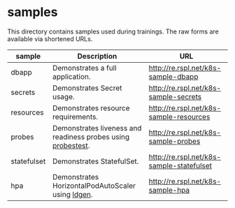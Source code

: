 # samples

This directory contains samples used during trainings. The raw forms are available via shortened URLs.

|sample|Description|URL|
|---|---|---|
|dbapp|Demonstrates a full application.|http://re.rspl.net/k8s-sample-dbapp|
|secrets|Demonstrates Secret usage.|http://re.rspl.net/k8s-sample-secrets|
|resources|Demonstrates resource requirements.|http://re.rspl.net/k8s-sample-resources|
|probes|Demonstrates liveness and readiness probes using [probestest](https://github.com/rajch/ttws).|http://re.rspl.net/k8s-sample-probes|
|statefulset|Demonstrates StatefulSet.|http://re.rspl.net/k8s-sample-statefulset|
|hpa|Demonstrates HorizontalPodAutoScaler using [ldgen](https://github.com/rajch/ttws).|http://re.rspl.net/k8s-sample-hpa|
